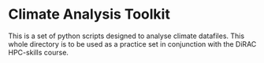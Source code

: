# Climate Analysis Toolkit

This is a set of python scripts designed to analyse climate datafiles. This whole directory is to be used as a practice set in conjunction with the DiRAC HPC-skills course.